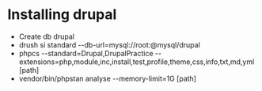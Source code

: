 # Installing drupal

* Create db drupal
* drush si standard --db-url=mysql://root:@mysql/drupal
* phpcs --standard=Drupal,DrupalPractice --extensions=php,module,inc,install,test,profile,theme,css,info,txt,md,yml [path]
* vendor/bin/phpstan analyse --memory-limit=1G [path]
